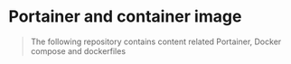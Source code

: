 # Portainer and container image 
> The following repository contains content related Portainer, Docker compose and dockerfiles
